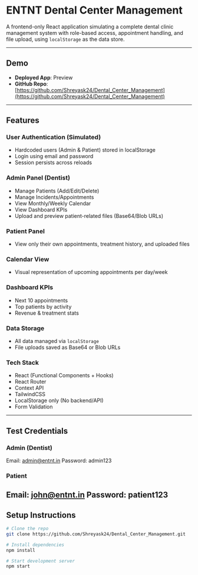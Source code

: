 # ENTNT Dental Center Management

A frontend-only React application simulating a complete dental clinic management system with role-based access, appointment handling, and file upload, using `localStorage` as the data store.

---

## Demo

- **Deployed App**: Preview
- **GitHub Repo**: [https://github.com/Shreyask24/Dental_Center_Management](https://github.com/Shreyask24/Dental_Center_Management)

---

## Features

### User Authentication (Simulated)
- Hardcoded users (Admin & Patient) stored in localStorage
- Login using email and password
- Session persists across reloads

### Admin Panel (Dentist)
- Manage Patients (Add/Edit/Delete)
- Manage Incidents/Appointments
- View Monthly/Weekly Calendar
- View Dashboard KPIs
- Upload and preview patient-related files (Base64/Blob URLs)

### Patient Panel
- View only their own appointments, treatment history, and uploaded files

### Calendar View
- Visual representation of upcoming appointments per day/week

### Dashboard KPIs
- Next 10 appointments
- Top patients by activity
- Revenue & treatment stats

### Data Storage
- All data managed via `localStorage`
- File uploads saved as Base64 or Blob URLs

### Tech Stack
- React (Functional Components + Hooks)
- React Router
- Context API
- TailwindCSS
- LocalStorage only (No backend/API)
- Form Validation

---

## Test Credentials

### Admin (Dentist)
Email: admin@entnt.in
Password: admin123

### Patient
Email: john@entnt.in
Password: patient123
---
## Setup Instructions

```bash
# Clone the repo
git clone https://github.com/Shreyask24/Dental_Center_Management.git

# Install dependencies
npm install

# Start development server
npm start
